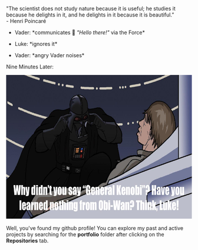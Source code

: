 "The scientist does not study nature because it is useful; he studies it because he delights in it, and he delights in it because it is beautiful.”   
\- Henri Poincaré



- Vader: \*communicates 👋 *"Hello there!"* via the Force\*

- Luke: \*ignores it\*

- Vader: \*angry Vader noises\*

Nine Minutes Later:

<p align="center">
  <img width="705" height="390" src="https://github.com/yossarians/yossarians/blob/main/think.jpg">
</p>

Well, you've found my github profile! You can explore my past and active projects by searching for the **portfolio** folder after clicking on the **Repositories** tab.

